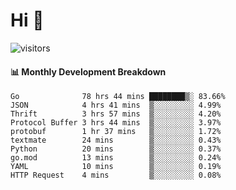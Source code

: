 # Hi 👋
 
![visitors](https://visitor-badge.glitch.me/badge?page_id=sorcererxw.sorcererx)

#### 📊 Monthly Development Breakdown

<!--START_SECTION:waka-->
```text
Go              78 hrs 44 mins ████████▒░ 83.66%
JSON            4 hrs 41 mins  ▒░░░░░░░░░ 4.99%
Thrift          3 hrs 57 mins  ▒░░░░░░░░░ 4.20%
Protocol Buffer 3 hrs 44 mins  ▒░░░░░░░░░ 3.97%
protobuf        1 hr 37 mins   ▒░░░░░░░░░ 1.72%
textmate        24 mins        ▒░░░░░░░░░ 0.43%
Python          20 mins        ▒░░░░░░░░░ 0.37%
go.mod          13 mins        ▒░░░░░░░░░ 0.24%
YAML            10 mins        ▒░░░░░░░░░ 0.19%
HTTP Request    4 mins         ▒░░░░░░░░░ 0.08%
```
<!--END_SECTION:waka-->
